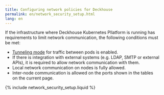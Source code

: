 ```yaml
---
title: Configuring network policies for Deckhouse
permalink: en/network_security_setup.html
lang: en
---
```


If the infrastructure where Deckhouse Kubernetes Pllatform is running has requirements to limit network communication, the following conditions must be met:

* [Tunneling mode](modules/021-cni-cilium/configuration.html#parameters-tunnelmode) for traffic between pods is enabled.
* If there is integration with external systems (e.g. LDAP, SMTP or external APIs), it is required to allow network communication with them.
* Local network communication on nodes is fully allowed.
* Inter-node communication is allowed on the ports shown in the tables on the current page.

{% include network_security_setup.liquid %}
